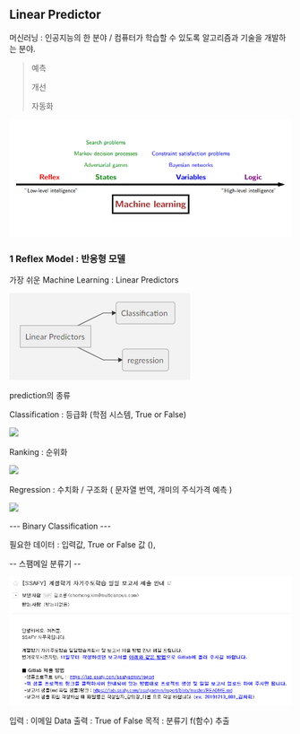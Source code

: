 ## Linear Predictor

머신러닝 : 인공지능의 한 분야  /  컴퓨터가 학습할 수 있도록 알고리즘과 기술을 개발하는 분야.

> 예측  
> 
> 개선
> 
> 자동화

<img src=./image/Machine_Learning.png>

### 1 Reflex Model : 반응형 모델

가장 쉬운 Machine Learning : Linear Predictors


<img src=./image/linear.png>


prediction의 종류

Classification : 등급화  (학점 시스템, True or False)

<img src=./classification.png>

Ranking : 순위화 

<img src=./ranking.png>

Regression : 수치화 / 구조화  ( 문자열 번역, 개미의 주식가격 예측 )

<img src=./prediction.png>



--- Binary Classification ---

필요한 데이터 :   입력값,  True or False 값 (), 






-- 스팸메일 분류기 --

<img src=./image/email.png>

입력 :  이메일 Data
출력 :  True of False
목적 : 분류기 f(함수) 추출

<!--stackedit_data:
eyJoaXN0b3J5IjpbMTg5ODYxNjg1OCwxMTcxMzMwODIsOTA4ND
Y5ODE3LC02NTc1MjcwNzgsMTUxMDI1NjI2NCwtNTk4NzY5MTY0
LDE4NTM1MjI0MDksLTIwODg3NDY2MTJdfQ==
-->